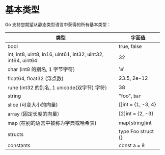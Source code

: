 # 基本类型

Go 支持您期望从静态类型语言中获得的所有基本类型：

|    类型                                                            | 字面值        |
| ------------------------------------------------------------------ | ------------ |
| bool                                                               |  true, false |
| int, int8, uint8, in16, uint61, int32, uint32, int64, uint64       |  32          |
| char (int8 的别名, 1 字节字符)                                      |  'a'         |
| float64, float32 (浮点数)                                          |  23.5, 2e-12 |
| rune (int32 的别名, 1 unicode(双字节) 字符)                         |  38          |
| string                                                             |  "foo", `bar`       |
| slice (可变大小的向量)                                              |  []int = {1, -3, 4} |
| array (固定长度的向量)                                              |  [2]int = {2, -3}   |
| map (在别的语言中被称为字典或哈希表)                                  |  map[string]int     |
| structs                                                            |  type Foo struct {} |
| constants                                                          |  const a = 8 |
